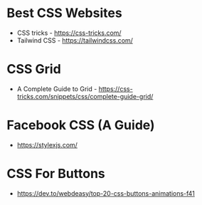 # Best CSS Websites

- CSS tricks - https://css-tricks.com/
- Tailwind CSS - https://tailwindcss.com/

# CSS Grid

- A Complete Guide to Grid - https://css-tricks.com/snippets/css/complete-guide-grid/

# Facebook CSS (A Guide)

- https://stylexjs.com/

# CSS For Buttons

- https://dev.to/webdeasy/top-20-css-buttons-animations-f41
